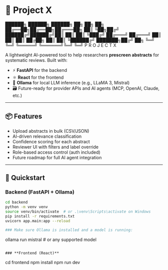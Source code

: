 # 🧠 Project X

██████╗ ██████╗  ██████╗      ██╗     ██╗  ██╗
██╔══██╗██╔══██╗██╔═══██╗     ██║     ╚██╗██╔╝
██████╔╝██████╔╝██║   ██║     ██║      ╚███╔╝ 
██╔═══╝ ██╔═══╝ ██║   ██║     ██║      ██╔██╗ 
██║     ██║     ╚██████╔╝     ███████╗██╔╝ ██╗
╚═╝     ╚═╝      ╚═════╝      ╚══════╝╚═╝  ╚═╝
              P R O J E C T   X


A lightweight AI-powered tool to help researchers **prescreen abstracts** for systematic reviews. Built with:

- ⚡ **FastAPI** for the backend
- ⚛️ **React** for the frontend
- 🧠 **Ollama** for local LLM inference (e.g., LLaMA 3, Mistral)
- 🗃️ Future-ready for provider APIs and AI agents (MCP, OpenAI, Claude, etc.)

---

## 📦 Features

- Upload abstracts in bulk (CSV/JSON)
- AI-driven relevance classification
- Confidence scoring for each abstract
- Reviewer UI with filters and label override
- Role-based access control (auth included)
- Future roadmap for full AI agent integration

---

## 🚀 Quickstart

### Backend (FastAPI + Ollama)

```bash
cd backend
python -m venv venv
source venv/bin/activate  # or .\venv\Scripts\activate on Windows
pip install -r requirements.txt
uvicorn app.main:app --reload

### Make sure Ollama is installed and a model is running:

```
ollama run mistral  # or any supported model
```

### **Frontend (React)**

```
cd frontend
npm install
npm run dev
```
